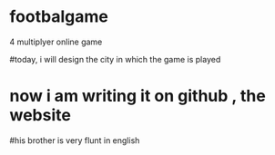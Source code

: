# footbalgame
4 multiplyer online game

#today, i will design the city in which the game is played

# now i am writing it on github , the website

#his brother is very flunt in english
